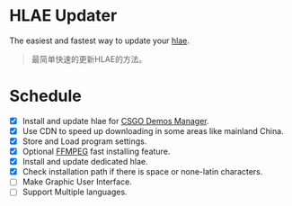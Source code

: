 # HLAE Updater

The easiest and fastest way to update your [hlae](https://github.com/advancedfx/advancedfx).

> 最简单快速的更新HLAE的方法。

# Schedule

- [x] Install and update hlae for [CSGO Demos Manager](https://github.com/akiver/CSGO-Demos-Manager).
- [x] Use CDN to speed up downloading in some areas like mainland China.
- [x] Store and Load program settings.
- [x] Optional [FFMPEG](http://ffmpeg.org/) fast installing feature.
- [x] Install and update dedicated hlae.
- [x] Check installation path if there is space or none-latin characters.
- [ ] Make Graphic User Interface.
- [ ] Support Multiple languages.
